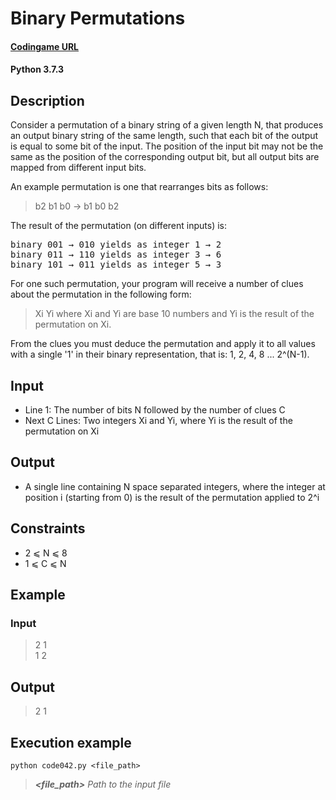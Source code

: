 # Binary Permutations

#### [Codingame URL](https://www.codingame.com/ide/puzzle/binary-permutations)
#### Python 3.7.3

## Description
Consider a permutation of a binary string of a given length N, that
produces an output binary string of the same length, such that each bit
of the output is equal to some bit of the input. The position of the
input bit may not be the same as the position of the corresponding
output bit, but all output bits are mapped from different input bits.

An example permutation is one that rearranges bits as follows:
> b2 b1 b0 → b1 b0 b2

The result of the permutation (on different inputs) is:
<pre>
binary 001 → 010 yields as integer 1 → 2
binary 011 → 110 yields as integer 3 → 6
binary 101 → 011 yields as integer 5 → 3
</pre>

For one such permutation, your program will receive a number of clues
about the permutation in the following form:
> Xi Yi
where Xi and Yi are base 10 numbers and Yi is the result of the
permutation on Xi.

From the clues you must deduce the permutation and apply it to all
values with a single '1' in their binary representation, that is: 1, 2,
4, 8 ... 2^(N-1).

## Input
- Line 1: The number of bits N followed by the number of clues C
- Next C Lines: Two integers Xi and Yi, where Yi is the result of the
permutation on Xi

## Output
- A single line containing N space separated integers, where the integer
at position i (starting from 0) is the result of the permutation applied
to 2^i

## Constraints
- 2 ⩽ N ⩽ 8
- 1 ⩽ C ⩽ N

## Example
### Input
> 2 1\
1 2

## Output
> 2 1

## Execution example
```
python code042.py <file_path>
```

> **_<file_path>_** *Path to the input file*
